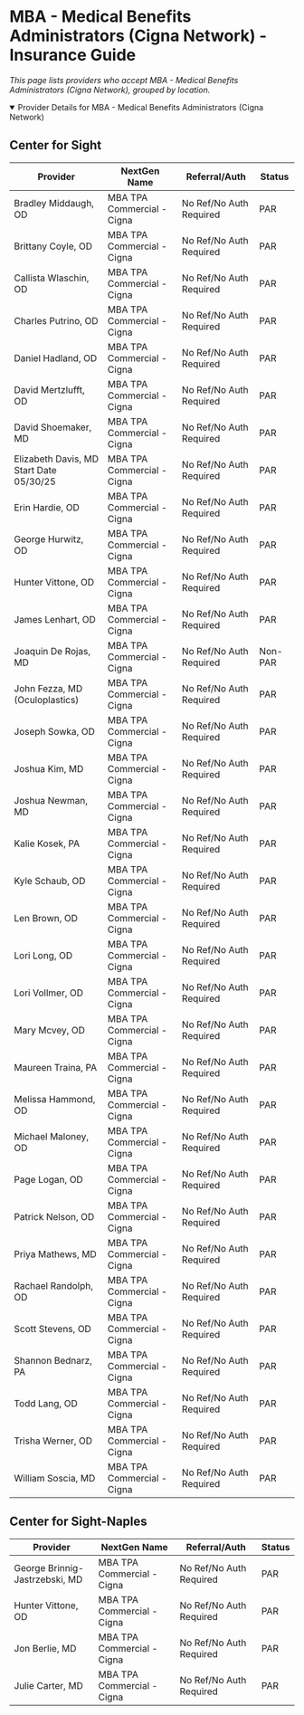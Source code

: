 # MBA - Medical Benefits Administrators (Cigna Network) - Insurance Guide

*This page lists providers who accept MBA - Medical Benefits Administrators (Cigna Network), grouped by location.*

<details open><summary>Provider Details for MBA - Medical Benefits Administrators (Cigna Network)</summary>

## Center for Sight

| Provider | NextGen Name | Referral/Auth | Status |
|----------|-------------|--------------|--------|
| Bradley Middaugh, OD | MBA TPA Commercial - Cigna | No Ref/No Auth Required | PAR |
| Brittany Coyle, OD | MBA TPA Commercial - Cigna | No Ref/No Auth Required | PAR |
| Callista Wlaschin, OD | MBA TPA Commercial - Cigna | No Ref/No Auth Required | PAR |
| Charles Putrino, OD | MBA TPA Commercial - Cigna | No Ref/No Auth Required | PAR |
| Daniel Hadland, OD | MBA TPA Commercial - Cigna | No Ref/No Auth Required | PAR |
| David Mertzlufft, OD | MBA TPA Commercial - Cigna | No Ref/No Auth Required | PAR |
| David Shoemaker, MD | MBA TPA Commercial - Cigna | No Ref/No Auth Required | PAR |
| Elizabeth Davis, MD                      Start Date 05/30/25 | MBA TPA Commercial - Cigna | No Ref/No Auth Required | PAR |
| Erin Hardie, OD | MBA TPA Commercial - Cigna | No Ref/No Auth Required | PAR |
| George Hurwitz, OD | MBA TPA Commercial - Cigna | No Ref/No Auth Required | PAR |
| Hunter Vittone, OD | MBA TPA Commercial - Cigna | No Ref/No Auth Required | PAR |
| James Lenhart, OD | MBA TPA Commercial - Cigna | No Ref/No Auth Required | PAR |
| Joaquin De Rojas, MD | MBA TPA Commercial - Cigna | No Ref/No Auth Required | Non-PAR |
| John Fezza, MD (Oculoplastics) | MBA TPA Commercial - Cigna | No Ref/No Auth Required | PAR |
| Joseph Sowka, OD | MBA TPA Commercial - Cigna | No Ref/No Auth Required | PAR |
| Joshua Kim, MD | MBA TPA Commercial - Cigna | No Ref/No Auth Required | PAR |
| Joshua Newman, MD | MBA TPA Commercial - Cigna | No Ref/No Auth Required | PAR |
| Kalie Kosek, PA | MBA TPA Commercial - Cigna | No Ref/No Auth Required | PAR |
| Kyle Schaub, OD | MBA TPA Commercial - Cigna | No Ref/No Auth Required | PAR |
| Len Brown, OD | MBA TPA Commercial - Cigna | No Ref/No Auth Required | PAR |
| Lori Long, OD | MBA TPA Commercial - Cigna | No Ref/No Auth Required | PAR |
| Lori Vollmer, OD | MBA TPA Commercial - Cigna | No Ref/No Auth Required | PAR |
| Mary Mcvey, OD | MBA TPA Commercial - Cigna | No Ref/No Auth Required | PAR |
| Maureen Traina, PA | MBA TPA Commercial - Cigna | No Ref/No Auth Required | PAR |
| Melissa Hammond, OD | MBA TPA Commercial - Cigna | No Ref/No Auth Required | PAR |
| Michael Maloney, OD | MBA TPA Commercial - Cigna | No Ref/No Auth Required | PAR |
| Page Logan, OD | MBA TPA Commercial - Cigna | No Ref/No Auth Required | PAR |
| Patrick Nelson, OD | MBA TPA Commercial - Cigna | No Ref/No Auth Required | PAR |
| Priya Mathews, MD | MBA TPA Commercial - Cigna | No Ref/No Auth Required | PAR |
| Rachael Randolph, OD | MBA TPA Commercial - Cigna | No Ref/No Auth Required | PAR |
| Scott Stevens, OD | MBA TPA Commercial - Cigna | No Ref/No Auth Required | PAR |
| Shannon Bednarz, PA | MBA TPA Commercial - Cigna | No Ref/No Auth Required | PAR |
| Todd Lang, OD | MBA TPA Commercial - Cigna | No Ref/No Auth Required | PAR |
| Trisha Werner, OD | MBA TPA Commercial - Cigna | No Ref/No Auth Required | PAR |
| William Soscia, MD | MBA TPA Commercial - Cigna | No Ref/No Auth Required | PAR |

## Center for Sight-Naples

| Provider | NextGen Name | Referral/Auth | Status |
|----------|-------------|--------------|--------|
| George Brinnig-Jastrzebski, MD | MBA TPA Commercial - Cigna | No Ref/No Auth Required | PAR |
| Hunter Vittone, OD | MBA TPA Commercial - Cigna | No Ref/No Auth Required | PAR |
| Jon Berlie, MD | MBA TPA Commercial - Cigna | No Ref/No Auth Required | PAR |
| Julie Carter, MD | MBA TPA Commercial - Cigna | No Ref/No Auth Required | PAR |

</details>

